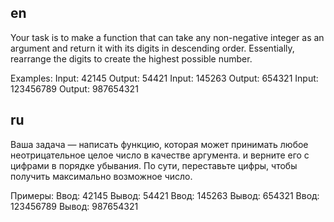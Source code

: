 ## en

Your task is to make a function that can take any non-negative integer as an argument
and return it with its digits in descending order.
Essentially, rearrange the digits to create the highest possible number.

Examples:
Input: 42145 Output: 54421
Input: 145263 Output: 654321
Input: 123456789 Output: 987654321

## ru

Ваша задача — написать функцию, которая может принимать любое неотрицательное целое число в качестве аргумента.
и верните его с цифрами в порядке убывания.
По сути, переставьте цифры, чтобы получить максимально возможное число.

Примеры:
Ввод: 42145 Вывод: 54421
Ввод: 145263 Вывод: 654321
Ввод: 123456789 Вывод: 987654321